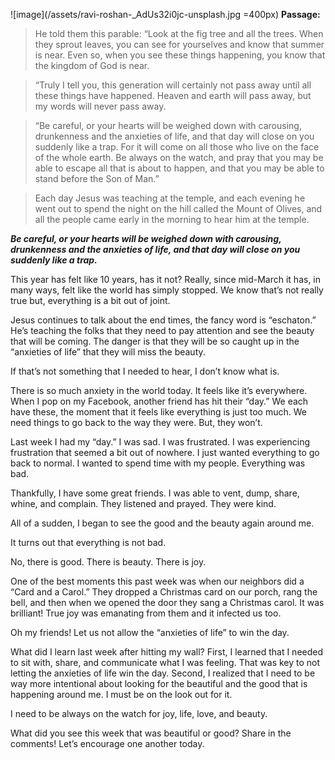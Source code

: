 ![image](/assets/ravi-roshan-_AdUs32i0jc-unsplash.jpg =400px)
**Passage:**

>He told them this parable: “Look at the fig tree and all the trees. When they sprout leaves, you can see for yourselves and know that summer is near. Even so, when you see these things happening, you know that the kingdom of God is near.

>“Truly I tell you, this generation will certainly not pass away until all these things have happened. Heaven and earth will pass away, but my words will never pass away.

>“Be careful, or your hearts will be weighed down with carousing, drunkenness and the anxieties of life, and that day will close on you suddenly like a trap. For it will come on all those who live on the face of the whole earth. Be always on the watch, and pray that you may be able to escape all that is about to happen, and that you may be able to stand before the Son of Man.”

>Each day Jesus was teaching at the temple, and each evening he went out to spend the night on the hill called the Mount of Olives, and all the people came early in the morning to hear him at the temple.

***Be careful, or your hearts will be weighed down with carousing, drunkenness and the anxieties of life, and that day will close on you suddenly like a trap.***

This year has felt like 10 years, has it not? Really, since mid-March it has, in many ways, felt like the world has simply stopped. We know that’s not really true but, everything is a bit out of joint.

Jesus continues to talk about the end times, the fancy word is “eschaton.” He’s teaching the folks that they need to pay attention and see the beauty that will be coming. The danger is that they will be so caught up in the “anxieties of life” that they will miss the beauty.

If that’s not something that I needed to hear, I don’t know what is.

There is so much anxiety in the world today. It feels like it’s everywhere. When I pop on my Facebook, another friend has hit their “day.” We each have these, the moment that it feels like everything is just too much. We need things to go back to the way they were. But, they won’t.

Last week I had my “day.” I was sad. I was frustrated. I was experiencing frustration that seemed a bit out of nowhere. I just wanted everything to go back to normal. I wanted to spend time with my people. Everything was bad.

Thankfully, I have some great friends. I was able to vent, dump, share, whine, and complain. They listened and prayed. They were kind.

All of a sudden, I began to see the good and the beauty again around me.

It turns out that everything is not bad.

No, there is good. There is beauty. There is joy.

One of the best moments this past week was when our neighbors did a “Card and a Carol.” They dropped a Christmas card on our porch, rang the bell, and then when we opened the door they sang a Christmas carol. It was brilliant! True joy was emanating from them and it infected us too.

Oh my friends! Let us not allow the “anxieties of life” to win the day.

What did I learn last week after hitting my wall? First, I learned that I needed to sit with, share, and communicate what I was feeling. That was key to not letting the anxieties of life win the day. Second, I realized that I need to be way more intentional about looking for the beautiful and the good that is happening around me. I must be on the look out for it.

I need to be always on the watch for joy, life, love, and beauty.

What did you see this week that was beautiful or good? Share in the comments! Let’s encourage one another today.
